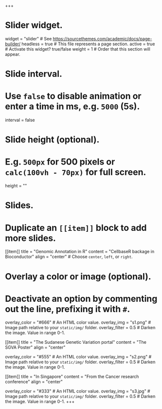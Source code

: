 +++
# Slider widget.
widget = "slider"  # See https://sourcethemes.com/academic/docs/page-builder/
headless = true  # This file represents a page section.
active = true  # Activate this widget? true/false
weight = 1  # Order that this section will appear.

# Slide interval.
# Use `false` to disable animation or enter a time in ms, e.g. `5000` (5s).
interval = false

# Slide height (optional).
# E.g. `500px` for 500 pixels or `calc(100vh - 70px)` for full screen.
height = ""

# Slides.
# Duplicate an `[[item]]` block to add more slides.
[[item]]
  title = "Genomic Annotation in R"
  content = "CellbaseR backage in Bioconductor"
  align = "center"  # Choose `center`, `left`, or `right`.

  # Overlay a color or image (optional).
  #   Deactivate an option by commenting out the line, prefixing it with `#`.
  overlay_color = "#666"  # An HTML color value.
  overlay_img = "s1.png"  # Image path relative to your `static/img/` folder.
  overlay_filter = 0.5  # Darken the image. Value in range 0-1.

 

[[item]]
  title = "The Sudanese Genetic Variation portal"
  content = "The SGVA Poster"
  align = "center"

  overlay_color = "#555"  # An HTML color value.
  overlay_img = "s2.png"  # Image path relative to your `static/img/` folder.
  overlay_filter = 0.5  # Darken the image. Value in range 0-1.

[[item]]
  title = "In Singapore"
  content = "From the Cancer research conference"
  align = "center"

  overlay_color = "#333"  # An HTML color value.
  overlay_img = "s3.jpg"  # Image path relative to your `static/img/` folder.
  overlay_filter = 0.5  # Darken the image. Value in range 0-1.
+++
